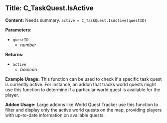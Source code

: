 ## Title: C_TaskQuest.IsActive

**Content:**
Needs summary.
`active = C_TaskQuest.IsActive(questID)`

**Parameters:**
- `questID`
  - *number*

**Returns:**
- `active`
  - *boolean*

**Example Usage:**
This function can be used to check if a specific task quest is currently active. For instance, an addon that tracks world quests might use this function to determine if a particular world quest is available for the player.

**Addon Usage:**
Large addons like World Quest Tracker use this function to filter and display only the active world quests on the map, providing players with up-to-date information on available quests.